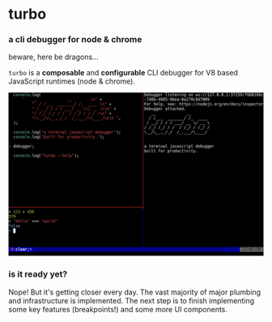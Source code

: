 # turbo

### a cli debugger for node & chrome

beware, here be dragons...

`turbo` is a **composable** and **configurable** CLI debugger for V8 based JavaScript runtimes (node & chrome).

![An screenshot of a simple turbo example.](example.png)

### is it ready yet?

Nope! But it's getting closer every day. The vast majority of major plumbing and infrastructure is implemented.
The next step is to finish implementing some key features (breakpoints!) and some more UI components.
